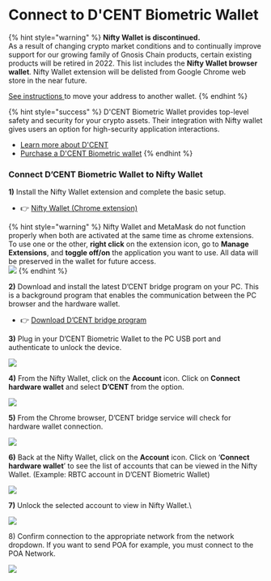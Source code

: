 # Connect to D'CENT Biometric Wallet

{% hint style="warning" %}
**Nifty Wallet is discontinued.** \
As a result of changing crypto market conditions and to continually improve support for our growing family of Gnosis Chain products, certain existing products will be retired in 2022. This list includes the **Nifty Wallet browser wallet**. Nifty Wallet extension will be delisted from Google Chrome web store in the near future.&#x20;

[See instructions ](./#move-export-an-address)to move your address to another wallet.
{% endhint %}

{% hint style="success" %}
D'CENT Biometric Wallet provides top-level safety and security for your crypto assets. Their integration with Nifty wallet gives users an option for high-security application interactions.

* [Learn more about D'CENT](https://dcentwallet.com)
* [Purchase a D'CENT Biometric wallet](https://dcentwallet.com/shop)
{% endhint %}

### Connect D’CENT Biometric Wallet to Nifty Wallet <a href="#b3fa" id="b3fa"></a>

**1)** Install the Nifty Wallet extension and complete the basic setup.&#x20;

* 👉 [Nifty Wallet (Chrome extension)](https://chrome.google.com/webstore/detail/nifty-wallet/jbdaocneiiinmjbjlgalhcelgbejmnid)​

{% hint style="warning" %}
Nifty Wallet and MetaMask do not function properly when both are activated at the same time as chrome extensions. To use one or the other, **right click** on the extension icon, go to **Manage Extensions**, and **toggle off/on** the application you want to use. All data will be preserved in the wallet for future access.\
![](https://miro.medium.com/max/700/1\*oDCcukP6k9tHgFVb9JZiDA.png)
{% endhint %}

**2)** Download and install the latest D’CENT bridge program on your PC. This is a background program that enables the communication between the PC browser and the hardware wallet.&#x20;

* 👉 [Download D’CENT bridge program](https://bridge.dcentwallet.com/v2/download)​

**3)** Plug in your D’CENT Biometric Wallet to the PC USB port and authenticate to unlock the device.

![](https://miro.medium.com/max/700/1\*xJjQuZwJ-u8LxuFKs4cvSw.png)

**4)** From the Nifty Wallet, click on the **Account** icon. Click on **Connect hardware wallet** and select **D’CENT** from the option.

![](https://miro.medium.com/max/700/1\*9dAi-uQ72c0XNxRUtRGw6g.png)

**5)** From the Chrome browser, D’CENT bridge service will check for hardware wallet connection.

![](https://miro.medium.com/max/700/1\*wP-F\_fgqUI8ytyLbckhb7w.png)

**6)** Back at the Nifty Wallet, click on the **Account** icon. Click on ‘**Connect hardware wallet**’ to see the list of accounts that can be viewed in the Nifty Wallet. (Example: RBTC account in D’CENT Biometric Wallet)

![](https://miro.medium.com/max/700/1\*2S3toWL57EeaTSN\_kMgyNw.png)

**7)** Unlock the selected account to view in Nifty Wallet.\


![](https://miro.medium.com/max/700/1\*tXd\_kKpuOBtaHhjoC9zaTw.png)

8\) Confirm connection to the appropriate network from the network dropdown. If you want to send POA for example, you must connect to the POA Network.

![](../../.gitbook/assets/change\_network\_1.png)
